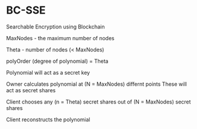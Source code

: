 # BC-SSE
Searchable Encryption using Blockchain

MaxNodes -  the maximum number of nodes

Theta -  number of nodes (< MaxNodes)

polyOrder (degree of polynomial) = Theta

Polynomial will act as a secret key

Owner calculates polynomial at (N = MaxNodes) differnt points
These will act as secret shares

Client chooses any (n = Theta) secret shares out of (N = MaxNodes) secret shares

Client reconstructs the polynomial 
